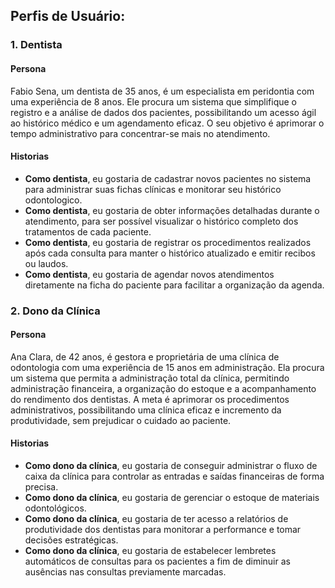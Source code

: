 ## Perfis de Usuário:

### 1. **Dentista**
#### Persona
Fabio Sena, um dentista de 35 anos, é um especialista em peridontia com uma experiência de 8 anos. Ele procura um sistema que simplifique o registro e a análise de dados dos pacientes, possibilitando um acesso ágil ao histórico médico e um agendamento eficaz. O seu objetivo é aprimorar o tempo administrativo para concentrar-se mais no atendimento.

#### Historias
   - **Como dentista**, eu gostaria de cadastrar novos pacientes no sistema para administrar suas fichas clínicas e monitorar seu histórico odontologico.
   - **Como dentista**, eu gostaria de obter informações detalhadas durante o atendimento, para ser possível visualizar o histórico completo dos tratamentos de cada paciente.
   - **Como dentista**, eu gostaria de registrar os procedimentos realizados após cada consulta para manter o histórico atualizado e emitir recibos ou laudos.
   - **Como dentista**, eu gostaria de agendar novos atendimentos diretamente na ficha do paciente para facilitar a organização da agenda.

### 2. **Dono da Clínica**
#### Persona
Ana Clara, de 42 anos, é gestora e proprietária de uma clínica de odontologia com uma experiência de 15 anos em administração. Ela procura um sistema que permita a administração total da clínica, permitindo administração financeira, a organização do estoque e a acompanhamento do rendimento dos dentistas. A meta é aprimorar os procedimentos administrativos, possibilitando uma clínica eficaz e incremento da produtividade, sem prejudicar o cuidado ao paciente.

#### Historias
   - **Como dono da clínica**, eu gostaria de conseguir administrar o fluxo de caixa da clínica para controlar as entradas e saídas financeiras de forma precisa.
   - **Como dono da clínica**, eu gostaria de gerenciar o estoque de materiais odontológicos.
   - **Como dono da clínica**, eu gostaria de ter acesso a relatórios de produtividade dos dentistas para monitorar a performance e tomar decisões estratégicas.
   - **Como dono da clínica**, eu gostaria de estabelecer lembretes automáticos de consultas para os pacientes a fim de diminuir as ausências nas consultas previamente marcadas.
